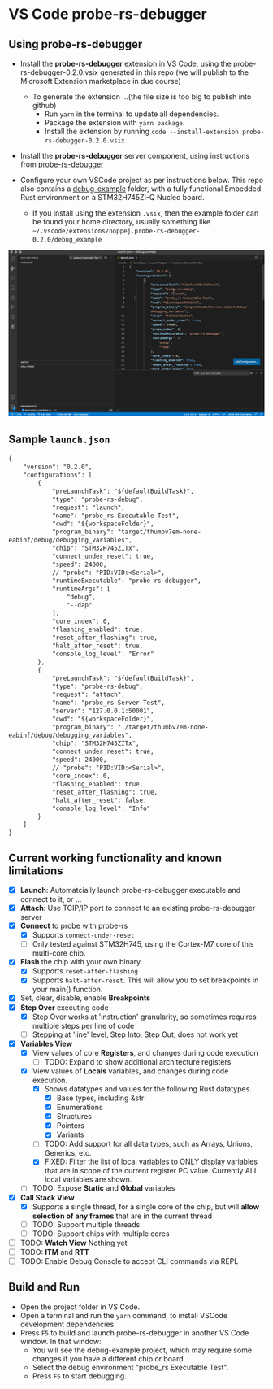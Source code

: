 # VS Code probe-rs-debugger

## Using probe-rs-debugger

* Install the **probe-rs-debugger** extension in VS Code, using the probe-rs-debugger-0.2.0.vsix generated in this repo (we will publish to the Microsoft Extension marketplace in due course)
  * To generate the extension ...(the file size is too big to publish into github)
    * Run `yarn` in the terminal to update all dependencies.
    * Package the extension with `yarn package`.
    * Install the extension by running `code --install-extension probe-rs-debugger-0.2.0.vsix`
* Install the **probe-rs-debugger** server component, using instructions from [probe-rs-debugger](https://github.com/probe-rs/probe-rs/tree/dap/debugger)

* Configure your own VSCode project as per instructions below. This repo also contains a [debug-example](https://github.com/probe-rs/vscode/tree/master/debug_example) folder, with a fully functional Embedded Rust environment on a STM32H745ZI-Q Nucleo board.
  * If you install using the extension `.vsix`, then the example folder can be found your home directory, usually something like `~/.vscode/extensions/noppej.probe-rs-debugger-0.2.0/debug_example`

![probe-rs-debugger](images/probe-rs-debugger.gif)

## Sample `launch.json`
```
{
    "version": "0.2.0",
    "configurations": [
        {
            "preLaunchTask": "${defaultBuildTask}",
            "type": "probe-rs-debug",
            "request": "launch",
            "name": "probe_rs Executable Test",
            "cwd": "${workspaceFolder}",
            "program_binary": "target/thumbv7em-none-eabihf/debug/debugging_variables",
            "chip": "STM32H745ZITx",
            "connect_under_reset": true,
            "speed": 24000,
            // "probe": "PID:VID:<Serial>",
            "runtimeExecutable": "probe-rs-debugger",
            "runtimeArgs": [
                "debug",
                "--dap"
            ],
            "core_index": 0,
            "flashing_enabled": true,
            "reset_after_flashing": true,
            "halt_after_reset": true,
            "console_log_level": "Error"
        },
        {
            "preLaunchTask": "${defaultBuildTask}",
            "type": "probe-rs-debug",
            "request": "attach",
            "name": "probe_rs Server Test",
            "server": "127.0.0.1:50001",
            "cwd": "${workspaceFolder}",
            "program_binary": "./target/thumbv7em-none-eabihf/debug/debugging_variables",
            "chip": "STM32H745ZITx",
            "connect_under_reset": true,
            "speed": 24000,
            // "probe": "PID:VID:<Serial>",
            "core_index": 0,
            "flashing_enabled": true,
            "reset_after_flashing": true,
            "halt_after_reset": false,
            "console_log_level": "Info"            
        }
    ]
}
```

## Current working functionality and known limitations
- [x] **Launch**: Automatcially launch probe-rs-debugger executable and connect to it, or ...
- [x] **Attach**: Use TCIP/IP port to connect to an existing probe-rs-debugger server
- [x] **Connect** to probe with probe-rs 
  - [x] Supports `connect-under-reset`
  - [ ] Only tested against STM32H745, using the Cortex-M7 core of this multi-core chip.
- [x] **Flash** the chip with your own binary. 
  - [x] Supports `reset-after-flashing`
  - [x] Supports `halt-after-reset`. This will allow you to set breakpoints in your main() function.
- [x] Set, clear, disable, enable **Breakpoints**
- [x] **Step Over** executing code
  - [x] Step Over works at 'instruction' granularity, so sometimes requires multiple steps per line of code
  - [ ] Stepping at 'line' level, Step Into, Step Out, does not work yet
- [x] **Variables View**
  - [x] View values of core **Registers**, and changes during code execution
    - [ ] TODO: Expand to show additional architecture registers
  - [x] View values of **Locals** variables, and changes during code execution.
    - [x] Shows datatypes and values for the following Rust datatypes.
      - [x] Base types, including &str
      - [x] Enumerations
      - [x] Structures
      - [x] Pointers
      - [x] Variants
    - [ ] TODO: Add support for all data types, such as Arrays, Unions, Generics, etc.
    - [x] FIXED: Filter the list of local variables to ONLY display variables that are in scope of the current register PC value. Currently ALL local variables are shown.
  - [ ] TODO: Expose **Static** and **Global** variables
- [x] **Call Stack View**
  - [x] Supports a single thread, for a single core of the chip, but will **allow selection of any frames** that are in the current thread
  - [ ] TODO: Support multiple threads
  - [ ] TODO: Support chips with multiple cores
- [ ] TODO: **Watch View** Nothing yet
- [ ] TODO: **ITM** and **RTT**
- [ ] TODO: Enable Debug Console to accept CLI commands via REPL

## Build and Run

* Open the project folder in VS Code.
* Open a terminal and run the `yarn` command, to install VSCode development dependencies
* Press `F5` to build and launch probe-rs-debugger in another VS Code window. In that window:
  * You will see the debug-example project, which may require some changes if you have a different chip or board.
  * Select the debug environment "probe_rs Executable Test".
  * Press `F5` to start debugging.
